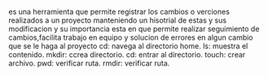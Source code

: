 es una herramienta que permite registrar los cambios o verciones realizados a un proyecto manteniendo un hisotrial de estas y sus modificacion y su importancia esta en que permite realizar seguimiento de cambios,facilita trabajo en equipo y solucion de errores en algun cambio que se le haga al proyecto
cd: navega al directorio home. ls: muestra el contenido. mkdir: ccrea directorio. cd: entrar al directorio. touch: crear archivo. pwd: verificar ruta. rmdir: verificar ruta.
